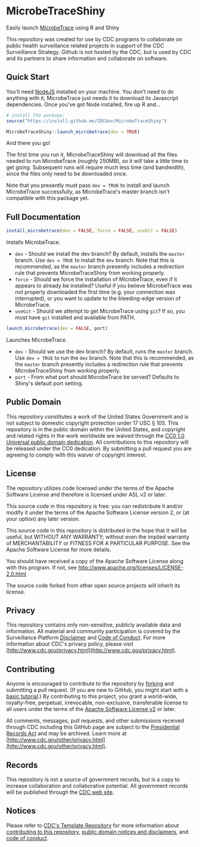 # MicrobeTraceShiny

Easily launch [MicrobeTrace](https://github.com/CDCgov/MicrobeTrace) using R and Shiny

This repository was created for use by CDC programs to collaborate on public health surveillance related projects in support of the CDC Surveillance Strategy.  Github is not hosted by the CDC, but is used by CDC and its partners to share information and collaborate on software.

## Quick Start

You'll need [NodeJS](https://nodejs.org/en/) installed on your machine. You don't need to do anything with it, MicrobeTrace just needs it to download its Javascript dependencies. Once you've got Node installed, fire up R and...

```R
# install the package:
source("https://install-github.me/CDCGov/MicrobeTraceShiny")

MicrobeTraceShiny::launch_microbetrace(dev = TRUE)
```

And there you go!

The first time you run it, MicrobeTraceShiny will download all the files needed to run MicrobeTrace (roughly 250MB), so it will take a little time to get going. Subsequent runs will require much less time (and bandwidth), since the files only need to be downloaded once.

Note that you presently must pass `dev = TRUE` to install and launch MicrobeTrace successfully, as MicrobeTrace's master branch isn't compatible with this package yet.

## Full Documentation

```R
install_microbetrace(dev = FALSE, force = FALSE, useGit = FALSE)
```

Installs MicrobeTrace.

* `dev` - Should we install the dev branch? By default, installs the `master` branch. Use `dev = TRUE` to install the `dev` branch. Note that this is recommended, as the `master` branch presently includes a redirection rule that prevents MicrobeTraceShiny from working properly.
* `force` - Should we force the installation of MicrobeTrace, even if it appears to already be installed? Useful if you believe MicrobeTrace was not properly downloaded the first time (e.g. your connection was interrupted), or you want to update to the bleeding-edge version of MicrobeTrace.
* `useGit` - Should we attempt to get MicrobeTrace using `git`? If so, you must have `git` installed and available from PATH.

```R
launch_microbetrace(dev = FALSE, port)
```

Launches MicrobeTrace.

* `dev` - Should we use the dev branch? By default, runs the `master` branch. Use `dev = TRUE` to run the `dev` branch. Note that this is recommended, as the `master` branch presently includes a redirection rule that prevents MicrobeTraceShiny from working properly.
* `port` - From what port should MicrobeTrace be served? Defaults to Shiny's default port setting.

## Public Domain

This repository constitutes a work of the United States Government and is not
subject to domestic copyright protection under 17 USC § 105. This repository is in
the public domain within the United States, and copyright and related rights in
the work worldwide are waived through the [CC0 1.0 Universal public domain dedication](https://creativecommons.org/publicdomain/zero/1.0/).
All contributions to this repository will be released under the CC0 dedication. By
submitting a pull request you are agreeing to comply with this waiver of
copyright interest.

## License

The repository utilizes code licensed under the terms of the Apache Software
License and therefore is licensed under ASL v2 or later.

This source code in this repository is free: you can redistribute it and/or modify it under
the terms of the Apache Software License version 2, or (at your option) any
later version.

This source code in this repository is distributed in the hope that it will be useful, but WITHOUT ANY
WARRANTY; without even the implied warranty of MERCHANTABILITY or FITNESS FOR A
PARTICULAR PURPOSE. See the Apache Software License for more details.

You should have received a copy of the Apache Software License along with this
program. If not, see http://www.apache.org/licenses/LICENSE-2.0.html

The source code forked from other open source projects will inherit its license.


## Privacy

This repository contains only non-sensitive, publicly available data and
information. All material and community participation is covered by the
Surveillance Platform [Disclaimer](https://github.com/CDCgov/template/blob/master/DISCLAIMER.md)
and [Code of Conduct](https://github.com/CDCgov/template/blob/master/code-of-conduct.md).
For more information about CDC's privacy policy, please visit [http://www.cdc.gov/privacy.html](http://www.cdc.gov/privacy.html).

## Contributing

Anyone is encouraged to contribute to the repository by [forking](https://help.github.com/articles/fork-a-repo)
and submitting a pull request. (If you are new to GitHub, you might start with a
[basic tutorial](https://help.github.com/articles/set-up-git).) By contributing
to this project, you grant a world-wide, royalty-free, perpetual, irrevocable,
non-exclusive, transferable license to all users under the terms of the
[Apache Software License v2](http://www.apache.org/licenses/LICENSE-2.0.html) or
later.

All comments, messages, pull requests, and other submissions received through
CDC including this GitHub page are subject to the [Presidential Records Act](http://www.archives.gov/about/laws/presidential-records.html)
and may be archived. Learn more at [http://www.cdc.gov/other/privacy.html](http://www.cdc.gov/other/privacy.html).

## Records
This repository is not a source of government records, but is a copy to increase
collaboration and collaborative potential. All government records will be
published through the [CDC web site](http://www.cdc.gov).

## Notices
Please refer to [CDC's Template Repository](https://github.com/CDCgov/template)
for more information about [contributing to this repository](https://github.com/CDCgov/template/blob/master/CONTRIBUTING.md),
[public domain notices and disclaimers](https://github.com/CDCgov/template/blob/master/DISCLAIMER.md),
and [code of conduct](https://github.com/CDCgov/template/blob/master/code-of-conduct.md).
